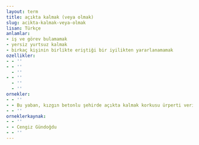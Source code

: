 ```yaml
---
layout: term
title: açıkta kalmak (veya olmak)
slug: acikta-kalmak-veya-olmak
lisan: Türkçe
anlamlar:
- iş ve görev bulamamak
- yersiz yurtsuz kalmak
- birkaç kişinin birlikte eriştiği bir iyilikten yararlanamamak
ozellikler:
- - ''
- - ''
  - ''
- - ''
  - ''
  - ''
ornekler:
- - ''
- - Bu yaban, kızgın betonlu şehirde açıkta kalmak korkusu ürperti veriyordu Oya'ya.
- - ''
orneklerkaynak:
- - ''
- - Cengiz Gündoğdu
- - ''
---
```

